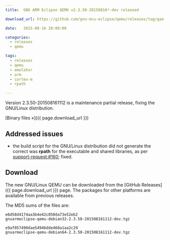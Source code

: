 ```yaml
---
title:  GNU ARM Eclipse QEMU v2.3.50-20150816*-dev released

download_url: https://github.com/gnu-mcu-eclipse/qemu/releases/tag/gae-2.3.50-20150816

date:   2015-08-16 20:09:00

categories:
  - releases
  - qemu

tags:
  - releases
  - qemu
  - emulator
  - arm
  - cortex-m
  - rpath

---
```


Version 2.3.50-201508161112 is a maintenance partial release, fixing the GNU/Linux distribution.

[Binary files »]({{ page.download_url }})

## Addressed issues

* the build script for the GNU/Linux distribution did not generate the correct was **rpath** for the executable and shared libraries, as per [support-request:#160](https://sourceforge.net/p/gnuarmeclipse/support-requests/160/); fixed.

## Download

The new GNU/Linux QEMU can be downloaded from the [GitHub Releases]({{ page.download_url }}) page. The packages for other platforms are available from previous releases.

The MD5 sums of the files are:

	e6d58d4174aa3b4e42c050da73e52eb2  
	gnuarmeclipse-qemu-debian32-2.3.50-201508161112-dev.tgz

	e9af057490dae54946dde460a1aa2c29  
	gnuarmeclipse-qemu-debian64-2.3.50-201508161112-dev.tgz
